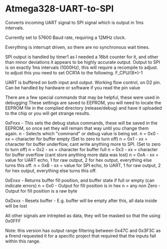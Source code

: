 # Atmega328-UART-to-SPI
Converts incoming UART signal to SPI signal which is output in 1ms intervals.

Currently set to 57600 Baud rate, requiring a 12MHz clock.

Everything is interrupt driven, so there are no synchronous wait times.

SPI output is handled by timer1 as I needed a 16bit counter for it, and other than minor deviations it appears to be highly accurate output.
Output to SPI is on exactly 1ms intervals (1000Hz), this will require a recompile to adjust.
    to adjust this you need to set OCR1A to the following. F_CPU/(8*<Desired interval>)-1

UART is buffered on both input and output.
    Working flow control, on D2 pin. Can be handled by hardware or software if you read the pin value

There are a few special commands that may be helpful, these were used in debugging
These settings are saved to EEPROM, you will need to locate the EEPROM file in the complied directory (release/debug) and have it uploaded to the chip or you will get strange results.

0xFnxx - This sets the debug status commands, these will be saved in the EEPROM, so once set they will remain that way until you change them again.
    n - Selects which "command" or debug value is being set.
        n = 0x0 - xx = character for buffer empty (Set to zero to turn off)
        n = 0x1 - xx = character for buffer underflow, cant write anything more to SPI. (Set to zero to turn off)
        n = 0x2 - xx = character for buffer full
        n = 0x3 - xx = character for buffer overflow (cant store anything more data was lost)
        n = 0xA - xx = value for UART echo, 1 for raw output, 2 for hex output, everything else turns this off.
        n = 0xB - xx = value for SPI echo, to UART, 1 for raw output, 2 for hex output, everything else turns this off.

0xEnxx - Returns buffer fill position, and buffer state if full or empty (can indicate errors)
    n = 0x0 - Output for fill position is in hex
    n = any non Zero -Output for fill position is a raw byte

0xDxxx - Resets buffer - E.g. buffer will be empty after this, all data inside will be lost 

All other signals are intrepted as data, they will be masked so that the using 0x0FFF

Note: this version has output range filtering between 0x47C and 0x3F3C as a firend requested it for a specific project that required that the inputs fall within this range.

